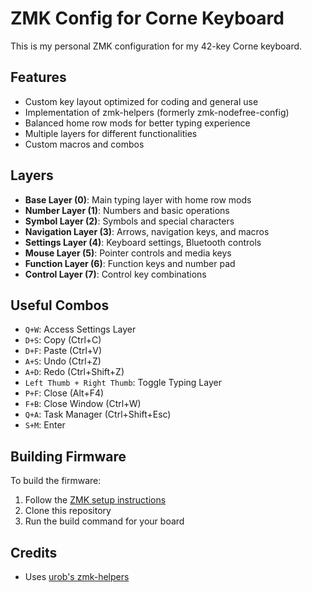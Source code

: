 # ZMK Config for Corne Keyboard

This is my personal ZMK configuration for my 42-key Corne keyboard.

## Features

- Custom key layout optimized for coding and general use
- Implementation of zmk-helpers (formerly zmk-nodefree-config)
- Balanced home row mods for better typing experience
- Multiple layers for different functionalities
- Custom macros and combos

## Layers

- **Base Layer (0)**: Main typing layer with home row mods
- **Number Layer (1)**: Numbers and basic operations
- **Symbol Layer (2)**: Symbols and special characters
- **Navigation Layer (3)**: Arrows, navigation keys, and macros
- **Settings Layer (4)**: Keyboard settings, Bluetooth controls
- **Mouse Layer (5)**: Pointer controls and media keys
- **Function Layer (6)**: Function keys and number pad
- **Control Layer (7)**: Control key combinations

## Useful Combos

- `Q+W`: Access Settings Layer
- `D+S`: Copy (Ctrl+C)
- `D+F`: Paste (Ctrl+V)
- `A+S`: Undo (Ctrl+Z)
- `A+D`: Redo (Ctrl+Shift+Z)
- `Left Thumb + Right Thumb`: Toggle Typing Layer
- `P+F`: Close (Alt+F4)
- `F+B`: Close Window (Ctrl+W)
- `Q+A`: Task Manager (Ctrl+Shift+Esc)
- `S+M`: Enter

## Building Firmware

To build the firmware:

1. Follow the [ZMK setup instructions](https://zmk.dev/docs/user-setup)
2. Clone this repository
3. Run the build command for your board

## Credits

- Uses [urob's zmk-helpers](https://github.com/urob/zmk-helpers)
